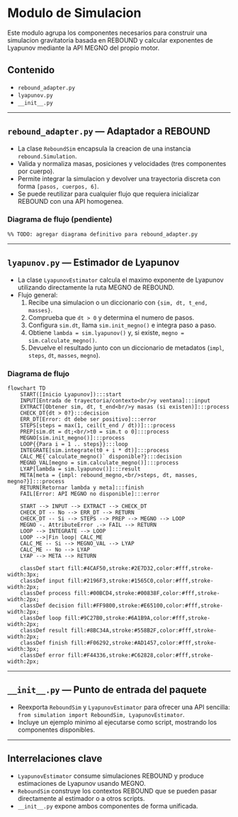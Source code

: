 # Modulo de Simulacion

Este modulo agrupa los componentes necesarios para construir una simulacion gravitatoria basada en REBOUND y calcular exponentes de Lyapunov mediante la API MEGNO del propio motor.

## Contenido

- `rebound_adapter.py`
- `lyapunov.py`
- `__init__.py`

---

## `rebound_adapter.py` — Adaptador a REBOUND

- La clase `ReboundSim` encapsula la creacion de una instancia `rebound.Simulation`.
- Valida y normaliza masas, posiciones y velocidades (tres componentes por cuerpo).
- Permite integrar la simulacion y devolver una trayectoria discreta con forma `[pasos, cuerpos, 6]`.
- Se puede reutilizar para cualquier flujo que requiera inicializar REBOUND con una API homogenea.

### Diagrama de flujo (pendiente)

```mermaid
%% TODO: agregar diagrama definitivo para rebound_adapter.py
```

---

## `lyapunov.py` — Estimador de Lyapunov

- La clase `LyapunovEstimator` calcula el maximo exponente de Lyapunov utilizando directamente la ruta MEGNO de REBOUND.
- Flujo general:
  1. Recibe una simulacion o un diccionario con `{sim, dt, t_end, masses}`.
  2. Comprueba que `dt > 0` y determina el numero de pasos.
  3. Configura `sim.dt`, llama `sim.init_megno()` e integra paso a paso.
  4. Obtiene `lambda = sim.lyapunov()` y, si existe, `megno = sim.calculate_megno()`.
  5. Devuelve el resultado junto con un diccionario de metadatos (`impl`, `steps`, `dt`, `masses`, `megno`).

### Diagrama de flujo

```mermaid
flowchart TD
    START([Inicio Lyapunov]):::start
    INPUT[Entrada de trayectoria/contexto<br/>y ventana]:::input
    EXTRACT[Obtener sim, dt, t_end<br/>y masas (si existen)]:::process
    CHECK_DT{dt > 0?}:::decision
    ERR_DT[Error: dt debe ser positivo]:::error
    STEPS[steps = max(1, ceil(t_end / dt))]:::process
    PREP[sim.dt = dt;<br/>t0 = sim.t o 0]:::process
    MEGNO[sim.init_megno()]:::process
    LOOP{{Para i = 1 .. steps}}:::loop
    INTEGRATE[sim.integrate(t0 + i * dt)]:::process
    CALC_ME{`calculate_megno()` disponible?}:::decision
    MEGNO_VAL[megno = sim.calculate_megno()]:::process
    LYAP[lambda = sim.lyapunov()]:::result
    META[meta = {impl: rebound_megno,<br/>steps, dt, masses, megno?}]:::process
    RETURN[Retornar lambda y meta]:::finish
    FAIL[Error: API MEGNO no disponible]:::error

    START --> INPUT --> EXTRACT --> CHECK_DT
    CHECK_DT -- No --> ERR_DT --> RETURN
    CHECK_DT -- Si --> STEPS --> PREP --> MEGNO --> LOOP
    MEGNO -. AttributeError .-> FAIL --> RETURN
    LOOP --> INTEGRATE --> LOOP
    LOOP -->|Fin loop| CALC_ME
    CALC_ME -- Si --> MEGNO_VAL --> LYAP
    CALC_ME -- No --> LYAP
    LYAP --> META --> RETURN

    classDef start fill:#4CAF50,stroke:#2E7D32,color:#fff,stroke-width:3px;
    classDef input fill:#2196F3,stroke:#1565C0,color:#fff,stroke-width:2px;
    classDef process fill:#00BCD4,stroke:#00838F,color:#fff,stroke-width:2px;
    classDef decision fill:#FF9800,stroke:#E65100,color:#fff,stroke-width:2px;
    classDef loop fill:#9C27B0,stroke:#6A1B9A,color:#fff,stroke-width:2px;
    classDef result fill:#8BC34A,stroke:#558B2F,color:#fff,stroke-width:2px;
    classDef finish fill:#F06292,stroke:#AD1457,color:#fff,stroke-width:3px;
    classDef error fill:#F44336,stroke:#C62828,color:#fff,stroke-width:2px;
```

---

## `__init__.py` — Punto de entrada del paquete

- Reexporta `ReboundSim` y `LyapunovEstimator` para ofrecer una API sencilla: `from simulation import ReboundSim, LyapunovEstimator`.
- Incluye un ejemplo minimo al ejecutarse como script, mostrando los componentes disponibles.

---

## Interrelaciones clave

- `LyapunovEstimator` consume simulaciones REBOUND y produce estimaciones de Lyapunov usando MEGNO.
- `ReboundSim` construye los contextos REBOUND que se pueden pasar directamente al estimador o a otros scripts.
- `__init__.py` expone ambos componentes de forma unificada.
